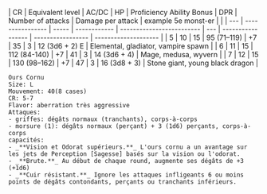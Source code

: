 | CR  | Equivalent level | AC/DC | HP           | Proficiency Ability Bonus | DPR | Number of attacks | Damage per attack | example 5e monst-er  |     |
| --- | ---------------- | ----- | ------------ | ------------------------- | --- | ----------------- | ----------------- | -------------------- |
|  5   |     10             |  15     |  95 (71–119)            |  +7                          | 35    |   3                |      12 (3d6 + 2) E             |       Elemental, gladiator, vampire spawn               |
| 6   | 11               | 15    | 112 (84-140) | +7                        | 41  | 3                 | 14 (3d6 + 4)      | Mage, medusa, wyvern |
|  7   |  12                |  15     |   130 (98–162)           |  +7                          |  47   |    3               |  16 (3d8 + 3)                 |      Stone giant, young black dragon                |

```
Ours Cornu
Size: L
Mouvement: 40(8 cases)
CR: 5-7
Flavor: aberration très aggressive
Attaques:
- griffes: dégâts normaux (tranchants), corps-à-corps
- morsure (1): dégâts normaux (perçant) + 3 (1d6) perçants, corps-à-corps
capacités:
- _**Vision et Odorat supérieurs.**_ L'ours cornu a un avantage sur les jets de Perception [Sagesse] basés sur la vision ou l'odorat.
- _**Brute.**_ Au début de chaque round, augmente ses dégâts de +3 (+1d6)
- _**Cuir résistant.**_ Ignore les attaques infligeants 6 ou moins points de dégâts contondants, perçants ou tranchants inférieurs.
```